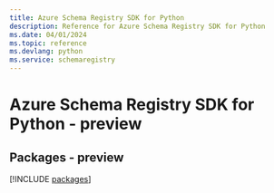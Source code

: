```yaml
---
title: Azure Schema Registry SDK for Python
description: Reference for Azure Schema Registry SDK for Python
ms.date: 04/01/2024
ms.topic: reference
ms.devlang: python
ms.service: schemaregistry
---
```

# Azure Schema Registry SDK for Python - preview
## Packages - preview
[!INCLUDE [packages](schema-registry-index.md)]